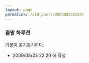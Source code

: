 ```yaml
---
layout: page
permalink: /old_posts/200908232220/
---
```


### 출발 하루전

기분이 꽁기꽁기하다.



- 2009/08/23 22:20 에 작성